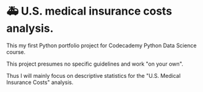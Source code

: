 # 🚑 U.S. medical insurance costs analysis.

This my first Python portfolio project for Codecademy Python Data Science course.

This project presumes no specific guidelines and work "on your own".

Thus I will mainly focus on descriptive statistics for the "U.S. Medical Insurance Costs" analysis.
